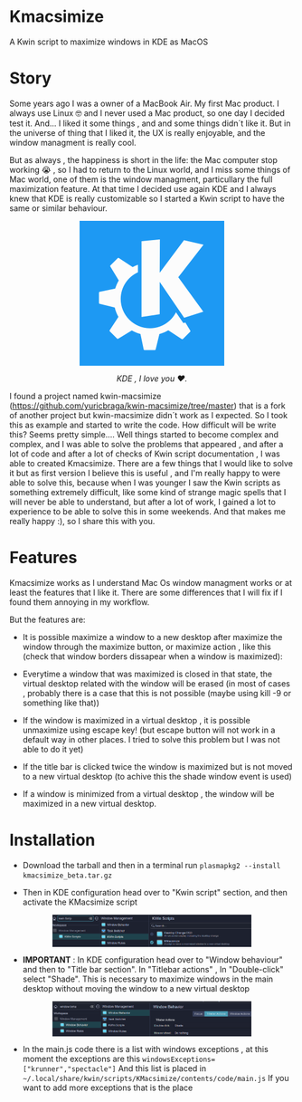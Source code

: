 # Kmacsimize
A Kwin script to maximize windows in KDE as MacOS

# Story

Some years ago I was a owner of a MacBook Air. My first Mac product. I always use Linux 🤓 and  I never used a Mac product,
so one day I decided test it. And... I liked it some things , and  and some things didn´t like it. But in the
universe of thing that I liked it, the UX is really enjoyable, and the window managment is really cool.

But as always , the happiness is short in the life: the Mac computer stop working 😭 , so I had to return to the Linux
world, and  I miss some things of Mac world, one of them is the window managment, particullary the full maximization feature.
At that time I decided use again KDE and I always knew that KDE is really customizable so I started a Kwin script to have
the same or similar behaviour.

<p align="center" ><img align="center" src="./resources/KDE_logo.svg"> </p>
<p align="center" > <i> KDE , I love you ❤️. </i></p>


I found a project named kwin-macsimize (https://github.com/yuricbraga/kwin-macsimize/tree/master) that is a fork of another project
but kwin-macsimize didn´t work as I expected. So I took this as example and started to write the code. 
How difficult will be write this? Seems pretty simple.... Well things started to become complex and complex, and I was able to solve the problems that appeared , and after a lot of code and after a lot of checks of Kwin script documentation , I was able to created Kmacsimize. 
There are a few things that I would like to solve it but as first version I believe this is useful , and I'm really happy to were able to solve this, because when I was younger I saw the Kwin scripts as something extremely difficult, like some kind of strange magic spells that I will never be able to understand, but after a lot of work, I gained a lot to experience to be able to solve this in some weekends.
And that makes me really happy :), so I share this with you.


# Features

Kmacsimize works as I understand Mac Os window managment works or at least the features that I like it.
There are some differences that I will fix if I found them annoying in my workflow.

But the features are:

* It is possible maximize a window to a new desktop after maximize the window through the maximize button, or maximize action , like this (check that window borders
  dissapear when a window is maximized):



* Everytime a window that was maximized is closed in that state, the virtual desktop related with the window will be erased (in most of cases , probably there is a case that this is not possible (maybe using kill -9 or something like that))


* If the window is maximized in a virtual desktop , it is possible unmaximize using escape key! (but escape button will not work in a default way in other places. I tried to solve this problem but I was not able to do it yet)




* If the title bar is clicked twice the window is maximized but is not moved to a new virtual desktop (to achive this the shade window event is used)




* If a window is minimized from a virtual desktop , the window will be maximized in a new virtual desktop.





# Installation

* Download the tarball and then in a terminal run `plasmapkg2 --install kmacsimize_beta.tar.gz`

* Then in KDE configuration head over to  "Kwin script" section, and then activate the KMacsimize script

<p align="center" ><img align="center" width=70% src="./resources/kmacsimize.png"> </p>

* **IMPORTANT** : In KDE configuration head over to "Window behaviour" and then to "Title bar section". In "Titlebar actions" , In "Double-click" select "Shade". This is necessary to maximize windows in the main desktop
without moving the window to a new virtual desktop

<p align="center" ><img align="center" width=70% src="./resources/shade.png"> </p>


* In the main.js code there is a list with windows exceptions , at this moment the exceptions are this
  `windowsExceptions=["krunner","spectacle"]`
  And this list is placed in `~/.local/share/kwin/scripts/KMacsimize/contents/code/main.js`
  If you want to add more exceptions that is the place


